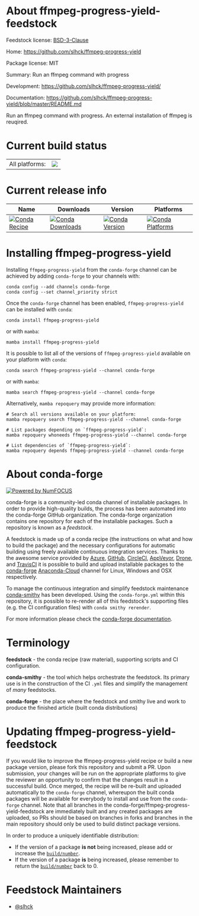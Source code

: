 About ffmpeg-progress-yield-feedstock
=====================================

Feedstock license: [BSD-3-Clause](https://github.com/conda-forge/ffmpeg-progress-yield-feedstock/blob/main/LICENSE.txt)

Home: https://github.com/slhck/ffmpeg-progress-yield

Package license: MIT

Summary: Run an ffmpeg command with progress

Development: https://github.com/slhck/ffmpeg-progress-yield/

Documentation: https://github.com/slhck/ffmpeg-progress-yield/blob/master/README.md

Run an ffmpeg command with progress.
An external installation of ffmpeg is reuqired.


Current build status
====================


<table><tr><td>All platforms:</td>
    <td>
      <a href="https://dev.azure.com/conda-forge/feedstock-builds/_build/latest?definitionId=14621&branchName=main">
        <img src="https://dev.azure.com/conda-forge/feedstock-builds/_apis/build/status/ffmpeg-progress-yield-feedstock?branchName=main">
      </a>
    </td>
  </tr>
</table>

Current release info
====================

| Name | Downloads | Version | Platforms |
| --- | --- | --- | --- |
| [![Conda Recipe](https://img.shields.io/badge/recipe-ffmpeg--progress--yield-green.svg)](https://anaconda.org/conda-forge/ffmpeg-progress-yield) | [![Conda Downloads](https://img.shields.io/conda/dn/conda-forge/ffmpeg-progress-yield.svg)](https://anaconda.org/conda-forge/ffmpeg-progress-yield) | [![Conda Version](https://img.shields.io/conda/vn/conda-forge/ffmpeg-progress-yield.svg)](https://anaconda.org/conda-forge/ffmpeg-progress-yield) | [![Conda Platforms](https://img.shields.io/conda/pn/conda-forge/ffmpeg-progress-yield.svg)](https://anaconda.org/conda-forge/ffmpeg-progress-yield) |

Installing ffmpeg-progress-yield
================================

Installing `ffmpeg-progress-yield` from the `conda-forge` channel can be achieved by adding `conda-forge` to your channels with:

```
conda config --add channels conda-forge
conda config --set channel_priority strict
```

Once the `conda-forge` channel has been enabled, `ffmpeg-progress-yield` can be installed with `conda`:

```
conda install ffmpeg-progress-yield
```

or with `mamba`:

```
mamba install ffmpeg-progress-yield
```

It is possible to list all of the versions of `ffmpeg-progress-yield` available on your platform with `conda`:

```
conda search ffmpeg-progress-yield --channel conda-forge
```

or with `mamba`:

```
mamba search ffmpeg-progress-yield --channel conda-forge
```

Alternatively, `mamba repoquery` may provide more information:

```
# Search all versions available on your platform:
mamba repoquery search ffmpeg-progress-yield --channel conda-forge

# List packages depending on `ffmpeg-progress-yield`:
mamba repoquery whoneeds ffmpeg-progress-yield --channel conda-forge

# List dependencies of `ffmpeg-progress-yield`:
mamba repoquery depends ffmpeg-progress-yield --channel conda-forge
```


About conda-forge
=================

[![Powered by
NumFOCUS](https://img.shields.io/badge/powered%20by-NumFOCUS-orange.svg?style=flat&colorA=E1523D&colorB=007D8A)](https://numfocus.org)

conda-forge is a community-led conda channel of installable packages.
In order to provide high-quality builds, the process has been automated into the
conda-forge GitHub organization. The conda-forge organization contains one repository
for each of the installable packages. Such a repository is known as a *feedstock*.

A feedstock is made up of a conda recipe (the instructions on what and how to build
the package) and the necessary configurations for automatic building using freely
available continuous integration services. Thanks to the awesome service provided by
[Azure](https://azure.microsoft.com/en-us/services/devops/), [GitHub](https://github.com/),
[CircleCI](https://circleci.com/), [AppVeyor](https://www.appveyor.com/),
[Drone](https://cloud.drone.io/welcome), and [TravisCI](https://travis-ci.com/)
it is possible to build and upload installable packages to the
[conda-forge](https://anaconda.org/conda-forge) [Anaconda-Cloud](https://anaconda.org/)
channel for Linux, Windows and OSX respectively.

To manage the continuous integration and simplify feedstock maintenance
[conda-smithy](https://github.com/conda-forge/conda-smithy) has been developed.
Using the ``conda-forge.yml`` within this repository, it is possible to re-render all of
this feedstock's supporting files (e.g. the CI configuration files) with ``conda smithy rerender``.

For more information please check the [conda-forge documentation](https://conda-forge.org/docs/).

Terminology
===========

**feedstock** - the conda recipe (raw material), supporting scripts and CI configuration.

**conda-smithy** - the tool which helps orchestrate the feedstock.
                   Its primary use is in the construction of the CI ``.yml`` files
                   and simplify the management of *many* feedstocks.

**conda-forge** - the place where the feedstock and smithy live and work to
                  produce the finished article (built conda distributions)


Updating ffmpeg-progress-yield-feedstock
========================================

If you would like to improve the ffmpeg-progress-yield recipe or build a new
package version, please fork this repository and submit a PR. Upon submission,
your changes will be run on the appropriate platforms to give the reviewer an
opportunity to confirm that the changes result in a successful build. Once
merged, the recipe will be re-built and uploaded automatically to the
`conda-forge` channel, whereupon the built conda packages will be available for
everybody to install and use from the `conda-forge` channel.
Note that all branches in the conda-forge/ffmpeg-progress-yield-feedstock are
immediately built and any created packages are uploaded, so PRs should be based
on branches in forks and branches in the main repository should only be used to
build distinct package versions.

In order to produce a uniquely identifiable distribution:
 * If the version of a package **is not** being increased, please add or increase
   the [``build/number``](https://docs.conda.io/projects/conda-build/en/latest/resources/define-metadata.html#build-number-and-string).
 * If the version of a package **is** being increased, please remember to return
   the [``build/number``](https://docs.conda.io/projects/conda-build/en/latest/resources/define-metadata.html#build-number-and-string)
   back to 0.

Feedstock Maintainers
=====================

* [@slhck](https://github.com/slhck/)

